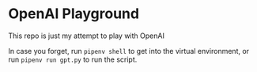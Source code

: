 # OpenAI Playground

This repo is just my attempt to play with OpenAI

In case you forget, run `pipenv shell` to get into the virtual environment, or
run `pipenv run gpt.py` to run the script.

